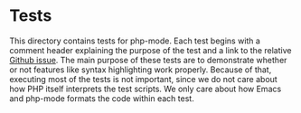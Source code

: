 Tests
=====

This directory contains tests for php-mode.  Each test begins with a
comment header explaining the purpose of the test and a link to the
relative [Github issue][github].  The main purpose of these tests are
to demonstrate whether or not features like syntax highlighting work
properly.  Because of that, executing most of the tests is not
important, since we do not care about how PHP itself interprets the
test scripts.  We only care about how Emacs and php-mode formats the
code within each test.



[github]: https://github.com/ejmr/php-mode
